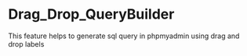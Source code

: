 Drag_Drop_QueryBuilder
======================

This feature helps to generate sql query in phpmyadmin using drag and drop labels

